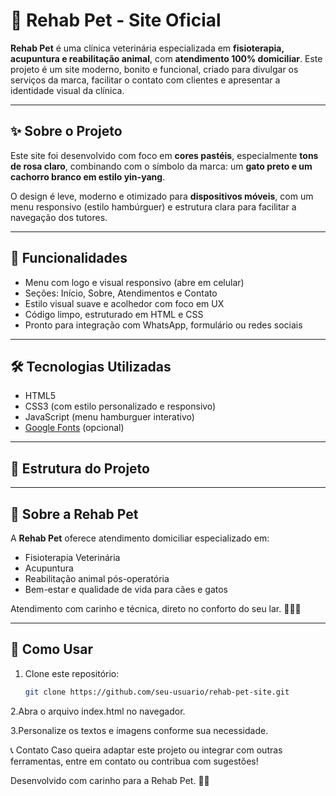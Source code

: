 # 🐾 Rehab Pet - Site Oficial

**Rehab Pet** é uma clínica veterinária especializada em **fisioterapia, acupuntura e reabilitação animal**, com **atendimento 100% domiciliar**. Este projeto é um site moderno, bonito e funcional, criado para divulgar os serviços da marca, facilitar o contato com clientes e apresentar a identidade visual da clínica.

---

## ✨ Sobre o Projeto

Este site foi desenvolvido com foco em **cores pastéis**, especialmente **tons de rosa claro**, combinando com o símbolo da marca: um **gato preto e um cachorro branco em estilo yin-yang**.

O design é leve, moderno e otimizado para **dispositivos móveis**, com um menu responsivo (estilo hambúrguer) e estrutura clara para facilitar a navegação dos tutores.

---

## 🎨 Funcionalidades

- Menu com logo e visual responsivo (abre em celular)
- Seções: Início, Sobre, Atendimentos e Contato
- Estilo visual suave e acolhedor com foco em UX
- Código limpo, estruturado em HTML e CSS
- Pronto para integração com WhatsApp, formulário ou redes sociais

---

## 🛠️ Tecnologias Utilizadas

- HTML5
- CSS3 (com estilo personalizado e responsivo)
- JavaScript (menu hamburguer interativo)
- [Google Fonts](https://fonts.google.com/) (opcional)

---

## 📁 Estrutura do Projeto


---

## 📍 Sobre a Rehab Pet

A **Rehab Pet** oferece atendimento domiciliar especializado em:

- Fisioterapia Veterinária
- Acupuntura
- Reabilitação animal pós-operatória
- Bem-estar e qualidade de vida para cães e gatos

Atendimento com carinho e técnica, direto no conforto do seu lar. 💖🐶🐱

---

## 🚀 Como Usar

1. Clone este repositório:
   ```bash
   git clone https://github.com/seu-usuario/rehab-pet-site.git
2.Abra o arquivo index.html no navegador.

3.Personalize os textos e imagens conforme sua necessidade.

📞 Contato
Caso queira adaptar este projeto ou integrar com outras ferramentas, entre em contato ou contribua com sugestões!

Desenvolvido com carinho para a Rehab Pet. 🐾💗

